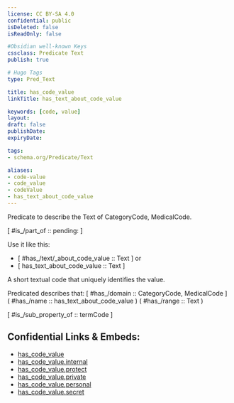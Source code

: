 ```yaml
---
license: CC BY-SA 4.0
confidential: public
isDeleted: false
isReadOnly: false

#Obsidian well-known Keys
cssclass: Predicate Text
publish: true

# Hugo Tags
type: Pred_Text

title: has_code_value
linkTitle: has_text_about_code_value

keywords: [code, value]
layout: 
draft: false
publishDate:
expiryDate: 

tags:
- schema.org/Predicate/Text

aliases:
- code-value
- code_value
- codeValue
- has_text_about_code_value
---
```


Predicate to describe the Text of CategoryCode, MedicalCode.

[ #is_/part_of :: pending: ]

Use it like this: 
- [ #has_/text/_about_code_value :: Text ] or 
- [ has_text_about_code_value :: Text ] 

A short textual code that uniquely identifies the value.

Predicated describes that: 
[ #has_/domain  :: CategoryCode, MedicalCode ]
( #has_/name :: has_text_about_code_value )
( #has_/range :: Text )

[ #is_/sub_property_of  :: termCode ]



## Confidential Links & Embeds: 
- [has_code_value](../../../../_public/schema.org/Predicate/Texts/has_code_value.md) 
- [has_code_value.internal](../../../../_internal/schema.org/Predicate/Texts/has_code_value.internal.md) 
- [has_code_value.protect](../../../../_protect/schema.org/Predicate/Texts/has_code_value.protect.md) 
- [has_code_value.private](../../../../_private/schema.org/Predicate/Texts/has_code_value.private.md) 
- [has_code_value.personal](../../../../_personal/schema.org/Predicate/Texts/has_code_value.personal.md) 
- [has_code_value.secret](../../../../_secret/schema.org/Predicate/Texts/has_code_value.secret.md) 
